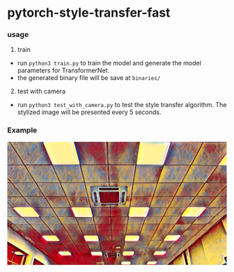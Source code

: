 # pytorch-style-transfer-fast

### usage

1. train
* run `python3 train.py` to train the model and generate the model parameters for TransformerNet.
* the generated binary file will be save at `binaries/`

2. test with camera
* run `python3 test_with_camera.py` to test the style transfer algorithm. The stylized image will be presented every 5 seconds.

### Example

![example](data/examples/example.png)
  
